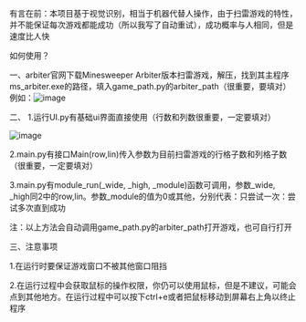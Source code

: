 有言在前：本项目基于视觉识别，相当于机器代替人操作，由于扫雷游戏的特性，并不能保证每次游戏都能成功（所以我写了自动重试），成功概率与人相同，但是速度比人快

如何使用？

一、arbiter官网下载Minesweeper Arbiter版本扫雷游戏，解压，找到其主程序ms_arbiter.exe的路径，填入game_path.py的arbiter_path（很重要，要填对）
例如：![image](https://github.com/user-attachments/assets/47fde55c-32a3-4240-bea4-dcc39d9aea6e)

二、
1.运行UI.py有基础ui界面直接使用（行数和列数很重要，一定要填对）

![image](https://github.com/user-attachments/assets/4a5a0cb5-16f4-4396-9e3d-5a791de8ff9b)


2.main.py有接口Main(row,lin)传入参数为目前扫雷游戏的行格子数和列格子数（很重要，一定要填对）


3.main.py有module_run(_wide, _high, _module)函数可调用，参数_wide, _high同2中的row,lin。参数_module的值为0或其他，分别代表：只尝试一次：尝试多次直到成功

注：以上方法会自动调用game_path.py的arbiter_path打开游戏，也可自行打开

三、注意事项

1.在运行时要保证游戏窗口不被其他窗口阻挡

2.在运行过程中会获取鼠标的操作权限，你仍可以使用鼠标，但是不建议，可能会点到其他地方。在运行过程中可以按下ctrl+e或者把鼠标移动到屏幕右上角以终止程序
<!---
sdy-310400/sdy-310400 is a ✨ special ✨ repository because its `README.md` (this file) appears on your GitHub profile.
You can click the Preview link to take a look at your changes.
--->
